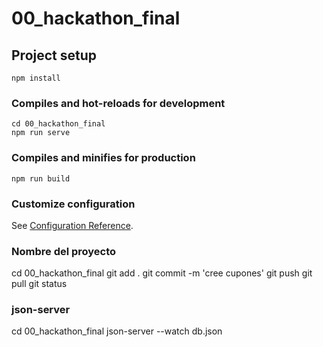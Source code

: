 # 00_hackathon_final

## Project setup

```
npm install
```

### Compiles and hot-reloads for development

```
cd 00_hackathon_final
npm run serve
```

### Compiles and minifies for production

```
npm run build
```

### Customize configuration

See [Configuration Reference](https://cli.vuejs.org/config/).

### Nombre del proyecto

cd 00_hackathon_final
git add .
git commit -m 'cree cupones'
git push
git pull
git status

### json-server

cd 00_hackathon_final
json-server --watch db.json
